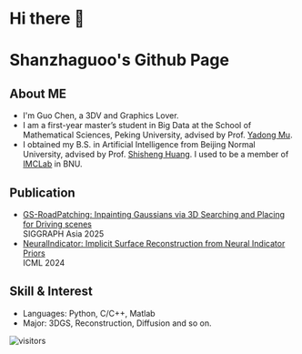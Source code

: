 # Hi there 👋
# Shanzhaguoo's Github Page

## About ME

- I'm Guo Chen, a 3DV and Graphics Lover. 
- I am a first-year master’s student in Big Data at the School of Mathematical Sciences, Peking University, advised by Prof. [Yadong Mu](http://www.muyadong.com/).
- I obtained my B.S. in Artificial Intelligence from Beijing Normal University, advised by Prof. [Shisheng Huang](https://shishenghuang.github.io/index/). I used to be a member of [IMCLab](https://vmcl.bnu.edu.cn/index.html) in BNU.

## Publication
- [GS-RoadPatching: Inpainting Gaussians via 3D Searching and Placing for Driving scenes](https://arxiv.org/abs/2509.19937)  
  SIGGRAPH Asia 2025 
- [NeuralIndicator: Implicit Surface Reconstruction from Neural Indicator Priors](https://openreview.net/pdf?id=7ckuC9C2FZ)  
  ICML 2024 

## Skill & Interest

- Languages: Python, C/C++, Matlab
- Major: 3DGS, Reconstruction, Diffusion and so on.

<!-- ## Stats -->

<!-- <a href="https://github.com/Shanzhaguoo">
  <img align="center" src="https://github-readme-stats.vercel.app/api?username=Shanzhaguoo&show_icons=true&line_height=27&count_private=true&title_color=6aa6f8" alt="Guo Chen's GitHub Stats" /></a> -->

![visitors](https://visitor-badge.laobi.icu/badge?page_id=Shanzhaguoo)



